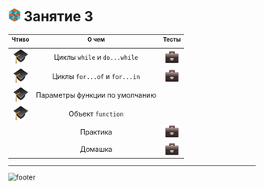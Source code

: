 [footer]: https://github.com/garevna/js-course/raw/master/images/a-level-ico.png?raw=true
[hw-30]: https://raw.githubusercontent.com/garevna/a-level-js-lessons/master/ico/briefcase-30.png
[ico25]: https://raw.githubusercontent.com/garevna/a-level-js-lessons/master/ico/a-level-25.png
[study]: https://github.com/garevna/a-level-js-lessons/blob/master/ico/study-30.png?raw=true

# ![ico25] Занятие 3

| <sup>Чтиво</sup> | <sup>О чем</sup> | <sup>Тесты</sup> |
|:-:|:-:|:-:|
| [![study]](../md/while.md) | Циклы `while` и `do...while` | [![hw-30]](https://garevna.github.io/js-quiz/#while) |
| [![study]](../md/for-of-and-for-in.md) | Циклы `for...of` и `for...in` | [![hw-30]](https://garevna.github.io/js-quiz/#for-in-for-of) |
| [![study]](../md/default-params-values.md) | Параметры функции по умолчанию |
| [![study]](../md/function-object.md) | Объект `function` |
|  | Практика | [![hw-30]](../md/practice-03.md) |
|  | Домашка | [![hw-30]](https://github.com/garevna/js-course/wiki/hw-03) |

_________________________________________________________________________

![footer]
